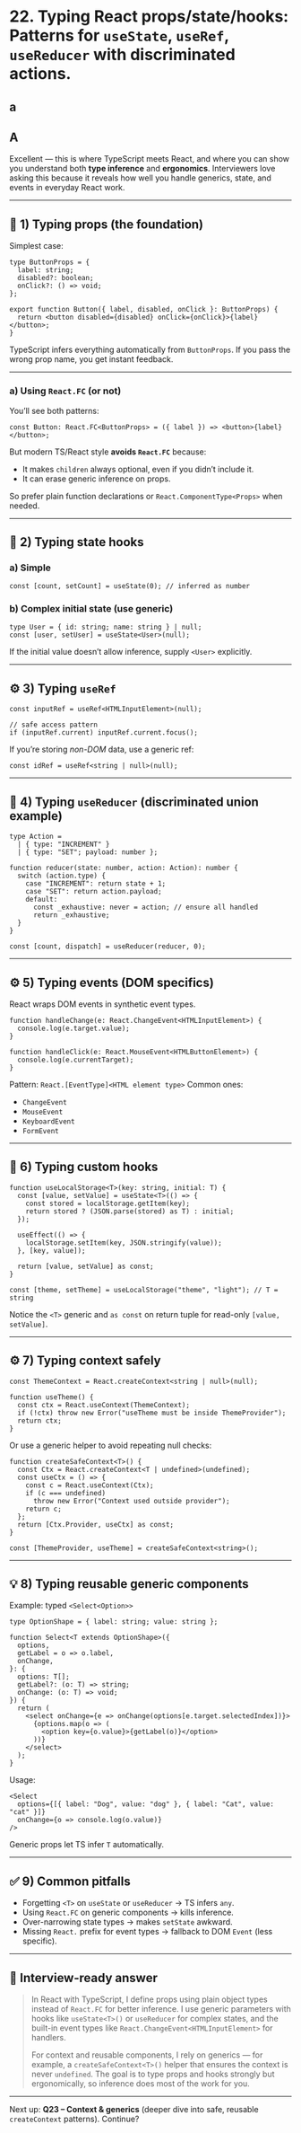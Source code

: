 # 22. **Typing React props/state/hooks:** Patterns for `useState`, `useRef`, `useReducer` with discriminated actions.

## a

## A

Excellent — this is where TypeScript meets React, and where you can show you understand both **type inference** and **ergonomics**.
Interviewers love asking this because it reveals how well you handle generics, state, and events in everyday React work.

---

## 🧩 1) Typing props (the foundation)

Simplest case:

```tsx
type ButtonProps = {
  label: string;
  disabled?: boolean;
  onClick?: () => void;
};

export function Button({ label, disabled, onClick }: ButtonProps) {
  return <button disabled={disabled} onClick={onClick}>{label}</button>;
}
```

TypeScript infers everything automatically from `ButtonProps`.
If you pass the wrong prop name, you get instant feedback.

---

### a) Using `React.FC` (or not)

You’ll see both patterns:

```tsx
const Button: React.FC<ButtonProps> = ({ label }) => <button>{label}</button>;
```

But modern TS/React style **avoids `React.FC`** because:

* It makes `children` always optional, even if you didn’t include it.
* It can erase generic inference on props.

So prefer plain function declarations or `React.ComponentType<Props>` when needed.

---

## 🧠 2) Typing state hooks

### a) Simple

```tsx
const [count, setCount] = useState(0); // inferred as number
```

### b) Complex initial state (use generic)

```tsx
type User = { id: string; name: string } | null;
const [user, setUser] = useState<User>(null);
```

If the initial value doesn’t allow inference, supply `<User>` explicitly.

---

## ⚙️ 3) Typing `useRef`

```tsx
const inputRef = useRef<HTMLInputElement>(null);

// safe access pattern
if (inputRef.current) inputRef.current.focus();
```

If you’re storing *non-DOM* data, use a generic ref:

```tsx
const idRef = useRef<string | null>(null);
```

---

## 🧩 4) Typing `useReducer` (discriminated union example)

```tsx
type Action =
  | { type: "INCREMENT" }
  | { type: "SET"; payload: number };

function reducer(state: number, action: Action): number {
  switch (action.type) {
    case "INCREMENT": return state + 1;
    case "SET": return action.payload;
    default:
      const _exhaustive: never = action; // ensure all handled
      return _exhaustive;
  }
}

const [count, dispatch] = useReducer(reducer, 0);
```

---

## ⚙️ 5) Typing events (DOM specifics)

React wraps DOM events in synthetic event types.

```tsx
function handleChange(e: React.ChangeEvent<HTMLInputElement>) {
  console.log(e.target.value);
}

function handleClick(e: React.MouseEvent<HTMLButtonElement>) {
  console.log(e.currentTarget);
}
```

Pattern: `React.[EventType]<HTML element type>`
Common ones:

* `ChangeEvent`
* `MouseEvent`
* `KeyboardEvent`
* `FormEvent`

---

## 🧩 6) Typing custom hooks

```tsx
function useLocalStorage<T>(key: string, initial: T) {
  const [value, setValue] = useState<T>(() => {
    const stored = localStorage.getItem(key);
    return stored ? (JSON.parse(stored) as T) : initial;
  });

  useEffect(() => {
    localStorage.setItem(key, JSON.stringify(value));
  }, [key, value]);

  return [value, setValue] as const;
}

const [theme, setTheme] = useLocalStorage("theme", "light"); // T = string
```

Notice the `<T>` generic and `as const` on return tuple for read-only `[value, setValue]`.

---

## ⚙️ 7) Typing context safely

```tsx
const ThemeContext = React.createContext<string | null>(null);

function useTheme() {
  const ctx = React.useContext(ThemeContext);
  if (!ctx) throw new Error("useTheme must be inside ThemeProvider");
  return ctx;
}
```

Or use a generic helper to avoid repeating null checks:

```tsx
function createSafeContext<T>() {
  const Ctx = React.createContext<T | undefined>(undefined);
  const useCtx = () => {
    const c = React.useContext(Ctx);
    if (c === undefined)
      throw new Error("Context used outside provider");
    return c;
  };
  return [Ctx.Provider, useCtx] as const;
}

const [ThemeProvider, useTheme] = createSafeContext<string>();
```

---

## 💡 8) Typing reusable generic components

Example: typed `<Select<Option>>`

```tsx
type OptionShape = { label: string; value: string };

function Select<T extends OptionShape>({
  options,
  getLabel = o => o.label,
  onChange,
}: {
  options: T[];
  getLabel?: (o: T) => string;
  onChange: (o: T) => void;
}) {
  return (
    <select onChange={e => onChange(options[e.target.selectedIndex])}>
      {options.map(o => (
        <option key={o.value}>{getLabel(o)}</option>
      ))}
    </select>
  );
}
```

Usage:

```tsx
<Select
  options={[{ label: "Dog", value: "dog" }, { label: "Cat", value: "cat" }]}
  onChange={o => console.log(o.value)}
/>
```

Generic props let TS infer `T` automatically.

---

## ✅ 9) Common pitfalls

* Forgetting `<T>` on `useState` or `useReducer` → TS infers `any`.
* Using `React.FC` on generic components → kills inference.
* Over-narrowing state types → makes `setState` awkward.
* Missing `React.` prefix for event types → fallback to DOM `Event` (less specific).

---

## 💬 Interview-ready answer

> In React with TypeScript, I define props using plain object types instead of `React.FC` for better inference.
> I use generic parameters with hooks like `useState<T>()` or `useReducer` for complex states, and the built-in event types like `React.ChangeEvent<HTMLInputElement>` for handlers.
>
> For context and reusable components, I rely on generics — for example, a `createSafeContext<T>()` helper that ensures the context is never `undefined`.
> The goal is to type props and hooks strongly but ergonomically, so inference does most of the work for you.

---

Next up: **Q23 – Context & generics** (deeper dive into safe, reusable `createContext` patterns). Continue?
